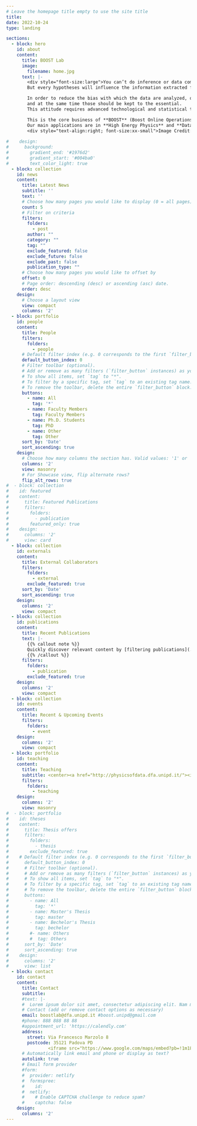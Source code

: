 ```yaml
---
# Leave the homepage title empty to use the site title
title:
date: 2022-10-24
type: landing

sections:
  - block: hero
    id: about
    content:
      title: BOOST Lab
      image:
        filename: home.jpg
      text: |-
        <div style="font-size:large">You can’t do inference or data compression without making hypotheses.
        But every hypotheses will influence the information extracted from the data.

        In order to reduce the bias with which the data are analyzed, one should be well aware about the underlying assumptions 
        and at the same time those should be kept to the essential.
        This attitude requires advanced technological and statistical tools to tackle the arduous challenges posed by the management, processing and analysis of large and complex datasets.

        This is the core business of **BOOST** (Boost Online Operations with advanced Statistics and Technology).
        Our main applications are in **High Energy Physics** and **Data-Driven Medicine**.</div>
        <div style="text-align:right; font-size:xx-small">Image Credit: D. Dominguez/CERN</div>
        
#    design:
#      background:
#        gradient_end: '#1976d2'
#        gradient_start: '#004ba0'
#        text_color_light: true
  - block: collection
    id: news
    content:
      title: Latest News
      subtitle: ''
      text: ''
      # Choose how many pages you would like to display (0 = all pages)
      count: 5
      # Filter on criteria
      filters:
        folders:
          - post
        author: ""
        category: ""
        tag: ""
        exclude_featured: false
        exclude_future: false
        exclude_past: false
        publication_type: ""
      # Choose how many pages you would like to offset by
      offset: 0
      # Page order: descending (desc) or ascending (asc) date.
      order: desc
    design:
      # Choose a layout view
      view: compact
      columns: '2'
  - block: portfolio
    id: people
    content:
      title: People
      filters:
        folders:
          - people
      # Default filter index (e.g. 0 corresponds to the first `filter_button` instance below).
      default_button_index: 0
      # Filter toolbar (optional).
      # Add or remove as many filters (`filter_button` instances) as you like.
      # To show all items, set `tag` to "*".
      # To filter by a specific tag, set `tag` to an existing tag name.
      # To remove the toolbar, delete the entire `filter_button` block.
      buttons:
        - name: All
          tag: '*'
        - name: Faculty Members
          tag: Faculty Members
        - name: Ph.D. Students
          tag: PhD 
        - name: Other
          tag: Other
      sort_by: 'Date'
      sort_ascending: true
    design:
      # Choose how many columns the section has. Valid values: '1' or '2'.
      columns: '2'
      view: masonry
      # For Showcase view, flip alternate rows?
      flip_alt_rows: true
#  - block: collection
#    id: featured
#    content:
#      title: Featured Publications
#      filters:
#        folders:
#          - publication
#        featured_only: true
#    design:
#      columns: '2'
#      view: card
  - block: collection
    id: externals
    content:
      title: External Collaborators
      filters:
        folders:
          - external
        exclude_featured: true
      sort_by: 'Date'
      sort_ascending: true 
    design:
      columns: '2'
      view: compact
  - block: collection
    id: publications
    content:
      title: Recent Publications
      text: |-
        {{% callout note %}}
        Quickly discover relevant content by [filtering publications](./publication/).
        {{% /callout %}}
      filters:
        folders:
          - publication
        exclude_featured: true
    design:
      columns: '2'
      view: compact
  - block: collection
    id: events
    content:
      title: Recent & Upcoming Events
      filters:
        folders:
          - event
    design:
      columns: '2'
      view: compact
  - block: portfolio
    id: teaching
    content:
      title: Teaching
      subtitle: <center><a href="http://physicsofdata.dfa.unipd.it/"><img src="img/logo_pod.png" alt="Physics of Data Logo" style="width:50%"></a></center>
      filters:
        folders:
          - teaching
    design:
      columns: '2'
      view: masonry   
#  - block: portfolio
#    id: theses
#    content:
#      title: Thesis offers
#      filters:
#        folders:
#          - thesis
#        exclude_featured: true
#    # Default filter index (e.g. 0 corresponds to the first `filter_button` instance below).
#      default_button_index: 0
#      # Filter toolbar (optional).
#      # Add or remove as many filters (`filter_button` instances) as you like.
#      # To show all items, set `tag` to "*".
#      # To filter by a specific tag, set `tag` to an existing tag name.
#      # To remove the toolbar, delete the entire `filter_button` block.
#      buttons:
#        - name: All
#          tag: '*'
#        - name: Master's Thesis
#          tag: master
#        - name: Bechelor's Thesis
#          tag: bechelor
#        #- name: Others
#        #  tag: Others
#      sort_by: 'Date'
#      sort_ascending: true    
#    design:
#      columns: '2'
#      view: list
  - block: contact
    id: contact
    content:
      title: Contact
      subtitle:
      #text: |-
      #  Lorem ipsum dolor sit amet, consectetur adipiscing elit. Nam mi diam, venenatis ut magna et, vehicula efficitur enim.
      # Contact (add or remove contact options as necessary)
      email: boostlab@dfa.unipd.it #boost.unipd@gmail.com
      #phone: 888 888 88 88
      #appointment_url: 'https://calendly.com'
      address:
        street: Via Francesco Marzolo 8
        postcode: 35121 Padova PD
                <iframe src="https://www.google.com/maps/embed?pb=!1m18!1m12!1m3!1d700.2514157756318!2d11.885703661760342!3d45.40922537733434!2m3!1f0!2f0!3f0!3m2!1i1024!2i768!4f13.1!3m3!1m2!1s0x477eda585918ab75%3A0x76d6424a9b793480!2sUniversit%C3%A0%20Degli%20Studi%20di%20Padova%20-%20Dipartimento%20di%20Fisica%20e%20Astronomia%20G.%20Galilei!5e0!3m2!1sit!2sit!4v1661268231623!5m2!1sit!2sit" width="100%" height="450" style="border:0;" allowfullscreen="" loading="lazy" referrerpolicy="no-referrer-when-downgrade"></iframe>
      # Automatically link email and phone or display as text?
      autolink: true
      # Email form provider
      #form:
      #  provider: netlify
      #  formspree:
      #    id:
      #  netlify:
      #    # Enable CAPTCHA challenge to reduce spam?
      #    captcha: false
    design:
      columns: '2'
---
```

